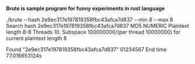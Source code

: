 **Brute is sample program for funny experiments in rust language**

./brute --hash 2e9ec317e197819358fbc43afca7d837 --min 8 --max 8
Search hash 2e9ec317e197819358fbc43afca7d837 MD5 NUMERIC Plaintext length 8-8 Threads 10.
Subspace 100000000/(per thread 10000000) for current plaintext length 8 

Found "2e9ec317e197819358fbc43afca7d837" 01234567
End time 77.016653124s
